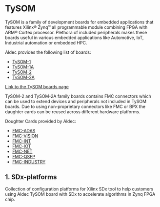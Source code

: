 # TySOM

TySOM is a family of development boards for embedded applications that features Xilinx® Zynq™ all programmable module combining FPGA with ARM® Cortex processor. Plethora of included peripherals makes these boards useful in various embedded applications like Automotive, IoT, Industrial automation or embedded HPC.

Aldec provides the following list of boards:
-	[TySOM-1](https://www.aldec.com/en/products/emulation/tysom_boards/zynq_7000/tysom_1)
-	[TySOM-1A](https://www.aldec.com/en/products/emulation/tysom_boards/zynq_7000/tysom_1a)
-	[TySOM-2](https://www.aldec.com/en/products/emulation/tysom_boards/zynq_7000/tysom_2)
-	[TySOM-2A](https://www.aldec.com/en/products/emulation/tysom_boards/zynq_7000/tysom_2a)

[Link to the TySOM boards page](https://www.aldec.com/en/products/emulation/tysom_boards)

TySOM-2 and TySOM-2A family boards contains FMC connectors which can be used to extend devices and peripherals not included in TySOM boards. Due to using non-proprietary connectors like FMC or BPX the daughter cards can be reused across different hardware platforms.

Doughter Cards provided by Aldec:
-	[FMC-ADAS](https://www.aldec.com/en/products/emulation/daughter_cards/fmc_daughter/fmc_adas)
-	[FMC-VISION](https://www.aldec.com/en/products/emulation/daughter_cards/fmc_daughter/fmc_vision)
-	[FMC-INT](https://www.aldec.com/en/products/emulation/daughter_cards/fmc_daughter/fmc_intf)
-	[FMC-IOT](https://www.aldec.com/en/products/emulation/daughter_cards/fmc_daughter/fmc_iot)
-	[FMC-NET](https://www.aldec.com/en/products/emulation/daughter_cards/fmc_daughter/fmc_net)
-	[FMC-QSFP](https://www.aldec.com/en/products/emulation/daughter_cards/fmc_daughter/fmc_qsfp)
-	[FMC-INDUSTRY](https://www.aldec.com/en/products/emulation/daughter_cards/fmc_daughter/fmc_industry)

## 1. SDx-platforms

Collection of configuration platforms for Xilinx SDx tool to help customers using Aldec TySOM board with SDx to accelerate algorithms in Zynq FPGA chip.

